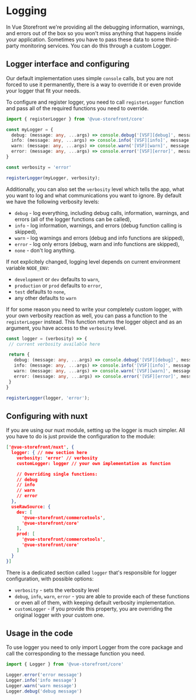 # Logging

In Vue Storefront we're providing all the debugging information, warnings, and errors out of the box so you won't miss anything that happens inside your application. Sometimes you have to pass these data to some third-party monitoring services. You can do this through a custom Logger.


## Logger interface and configuring

Our default implementation uses simple `console` calls, but you are not forced to use it permanently, there is a way to override it or even provide your logger that fit your needs.

To configure and register logger, you need to call `registerLogger` function and pass all of the required functions you need to override.

```ts
import { registerLogger } from '@vue-storefront/core'

const myLogger = {
  debug: (message: any, ...args) => console.debug('[VSF][debug]', message, ...args),
  info: (message: any, ...args) => console.info('[VSF][info]', message, ...args),
  warn: (message: any, ...args) => console.warn('[VSF][warn]', message, ...args),
  error: (message: any, ...args) => console.error('[VSF][error]', message, ...args),
}

const verbosity = 'error'

registerLogger(myLogger, verbosity);
```

Additionally, you can also set the `verbosity` level which tells the app, what you want to log and what communications you want to ignore. By default we have the following verbosity levels:

- `debug` - log everything, including debug calls, information, warnings, and errors (all of the logger functions can be called),
- `info` - log information, warnings, and errors (debug function calling is skipped),
- `warn` - log warnings and errors (debug and info functions are skipped),
- `error` - log only errors (debug, warn and info functions are skipped),
- `none` - don't log anything.

If not explicitely changed, logging level depends on current environment variable `NODE_ENV`:

- `development` or `dev` defaults to `warn`,
- `production` or `prod` defaults to `error`,
- `test` defaults to `none`,
- any other defaults to `warn`

If for some reason you need to write your completely custom logger, with your own verbosity reaction as well, you can pass a function to the `registerLogger` instead. This function returns the logger object and as an argument, you have access to the `verbosity` level.

```ts
const logger = (verbosity) => {
 // current verbosity available here

 return {
   debug: (message: any, ...args) => console.debug('[VSF][debug]', message, ...args),
   info: (message: any, ...args) => console.info('[VSF][info]', message, ...args),
   warn: (message: any, ...args) => console.warn('[VSF][warn]', message, ...args),
   error: (message: any, ...args) => console.error('[VSF][error]', message, ...args),
 }
}

registerLogger(logger, 'error');
```

## Configuring with nuxt

If you are using our nuxt module, setting up the logger is much simpler. All you have to do is just provide the configuration to the module:

```json
['@vue-storefront/nuxt', {
  logger: { // new section here
    verbosity: 'error' // verbosity
    customLogger: logger // your own implementation as function

    // Overriding single functions:
    // debug
    // info
    // warn
    // error
  },
  useRawSource: {
    dev: [
      '@vue-storefront/commercetools',
      '@vue-storefront/core'
    ],
    prod: [
      '@vue-storefront/commercetools',
      '@vue-storefront/core'
    ]
  }
}]
```

There is a dedicated section called `logger` that's responsible for logger configuration, with possible options:

- `verbosity` - sets the verbosity level
- `debug`, `info`, `warn`, `error` - you are able to provide each of these functions or even all of them, with keeping default verbosity implementation.
- `customLogger` - if you provide this property, you are overriding the original logger with your custom one.

## Usage in the code

To use logger you need to only import Logger from the core package and call the corresponding to the message function you need.

```js
import { Logger } from '@vue-storefront/core'

Logger.error('error message')
Logger.info('info message')
Logger.warn('warn message')
Logger.debug('debug message')
```
